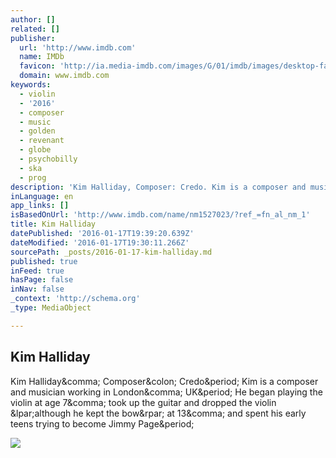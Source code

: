 ```yaml
---
author: []
related: []
publisher:
  url: 'http://www.imdb.com'
  name: IMDb
  favicon: 'http://ia.media-imdb.com/images/G/01/imdb/images/desktop-favicon-2165806970._CB379390718_.ico'
  domain: www.imdb.com
keywords:
  - violin
  - '2016'
  - composer
  - music
  - golden
  - revenant
  - globe
  - psychobilly
  - ska
  - prog
description: 'Kim Halliday, Composer: Credo. Kim is a composer and musician working in London, UK. He began playing the violin at age 7, took up the guitar and dropped the violin (although he kept the bow) at 13, and spent his early teens trying to become Jimmy Page.'
inLanguage: en
app_links: []
isBasedOnUrl: 'http://www.imdb.com/name/nm1527023/?ref_=fn_al_nm_1'
title: Kim Halliday
datePublished: '2016-01-17T19:39:20.639Z'
dateModified: '2016-01-17T19:30:11.266Z'
sourcePath: _posts/2016-01-17-kim-halliday.md
published: true
inFeed: true
hasPage: false
inNav: false
_context: 'http://schema.org'
_type: MediaObject

---
```

<article style=""><h1>Kim Halliday</h1><p>Kim Halliday&amp;comma; Composer&amp;colon; Credo&amp;period; Kim is a composer and musician working in London&amp;comma; UK&amp;period; He began playing the violin at age 7&amp;comma; took up the guitar and dropped the violin &amp;lpar;although he kept the bow&amp;rpar; at 13&amp;comma; and spent his early teens trying to become Jimmy Page&amp;period;</p><img src="http://ia.media-imdb.com/images/G/01/imdb/images/logos/imdb_fb_logo-1730868325._CB306318125_.png" /></article>